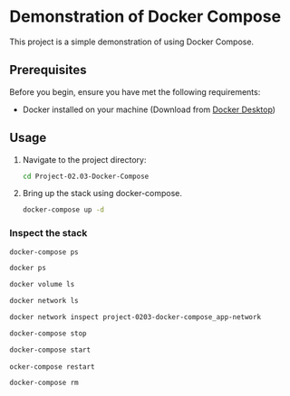 # Demonstration of Docker Compose

This project is a simple demonstration of using Docker Compose.

## Prerequisites

Before you begin, ensure you have met the following requirements:

- Docker installed on your machine (Download from [Docker Desktop](https://www.docker.com/products/docker-desktop/))

## Usage

1. Navigate to the project directory:

    ```bash
    cd Project-02.03-Docker-Compose
    ```

2. Bring up the stack using docker-compose.

    ```bash
    docker-compose up -d
    ```

### Inspect the stack

```bash
docker-compose ps

docker ps

docker volume ls

docker network ls

docker network inspect project-0203-docker-compose_app-network 

docker-compose stop

docker-compose start
	
ocker-compose restart

docker-compose rm
```